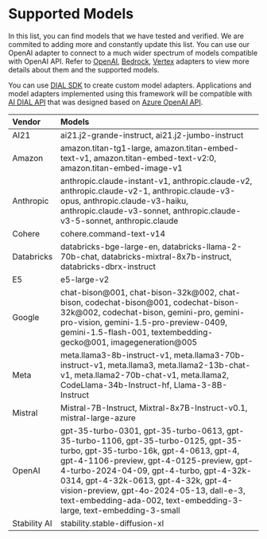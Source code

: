 # Supported Models

In this list, you can find models that we have tested and verified. We are commited to adding more and constantly update this list. You can use our OpenAI adapter to connect to a much wider spectrum of models compatible with OpenAI API. Refer to [OpenAI](https://github.com/epam/ai-dial-adapter-openai), [Bedrock](https://github.com/epam/ai-dial-adapter-bedrock/?tab=readme-ov-file#supported-models), [Vertex](https://github.com/epam/ai-dial-adapter-vertexai/?tab=readme-ov-file#supported-models) adapters to view more details about them and the supported models.

You can use [DIAL SDK](https://github.com/epam/ai-dial-sdk) to create custom model adapters. Applications and model adapters implemented using this framework will be compatible with [AI DIAL API](https://epam-rail.com/dial_api) that was designed based on [Azure OpenAI API](https://learn.microsoft.com/en-us/azure/ai-services/openai/reference).

| Vendor | Models |
| :-- | :-- |
| AI21| ai21.j2-grande-instruct, ai21.j2-jumbo-instruct |
| Amazon| amazon.titan-tg1-large, amazon.titan-embed-text-v1, amazon.titan-embed-text-v2:0, amazon.titan-embed-image-v1 |
| Anthropic| anthropic.claude-instant-v1, anthropic.claude-v2, anthropic.claude-v2-1, anthropic.claude-v3-opus, anthropic.claude-v3-haiku, anthropic.claude-v3-sonnet, anthropic.claude-v3-5-sonnet, anthropic.claude |
| Cohere| cohere.command-text-v14 |
| Databricks| databricks-bge-large-en, databricks-llama-2-70b-chat, databricks-mixtral-8x7b-instruct, databricks-dbrx-instruct |
| E5| e5-large-v2 |
| Google| chat-bison@001, chat-bison-32k@002, chat-bison, codechat-bison@001, codechat-bison-32k@002, codechat-bison, gemini-pro, gemini-pro-vision, gemini-1.5-pro-preview-0409, gemini-1.5-flash-001, textembedding-gecko@001, imagegeneration@005 |
| Meta| meta.llama3-8b-instruct-v1, meta.llama3-70b-instruct-v1, meta.llama3, meta.llama2-13b-chat-v1, meta.llama2-70b-chat-v1, meta.llama2, CodeLlama-34b-Instruct-hf, Llama-3-8B-Instruct |
| Mistral| Mistral-7B-Instruct, Mixtral-8x7B-Instruct-v0.1, mistral-large-azure |
| OpenAI| gpt-35-turbo-0301, gpt-35-turbo-0613, gpt-35-turbo-1106, gpt-35-turbo-0125, gpt-35-turbo, gpt-35-turbo-16k, gpt-4-0613, gpt-4, gpt-4-1106-preview, gpt-4-0125-preview, gpt-4-turbo-2024-04-09, gpt-4-turbo, gpt-4-32k-0314, gpt-4-32k-0613, gpt-4-32k, gpt-4-vision-preview, gpt-4o-2024-05-13, dall-e-3, text-embedding-ada-002, text-embedding-3-large, text-embedding-3-small |
| Stability AI| stability.stable-diffusion-xl |




